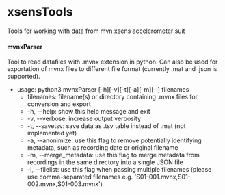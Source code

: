 # xsensTools
Tools for working with data from mvn xsens accelerometer suit


#### mvnxParser
Tool to read datafiles with .mvnx extension in python. Can also be used for exportation of mvnx files to different file format (currently .mat and .json is supported). 

* usage: python3 mvnxParser [-h][-v][-t][-a][-m][-l] filenames
    * filenames: filename(s) or directory containing .mvnx files for conversion and export
    * -h, --help:     show this help message and exit
    * -v, --verbose:   increase output verbosity
    * -t, --savetsv:  save data as .tsv table instead of .mat (not implemented yet)
    * -a, --anonimize: use this flag to remove potentially identifying metadata, such as recording date or original filename
    * -m, --merge_metadata: use this flag to merge metadata from recordings in the same directory into a single JSON file
    * -l, --filelist: use this flag when passing multiple filenames (please use comma-separated filenames e.g. 'S01-001.mvnx,S01-002.mvnx,S01-003.mvnx')

